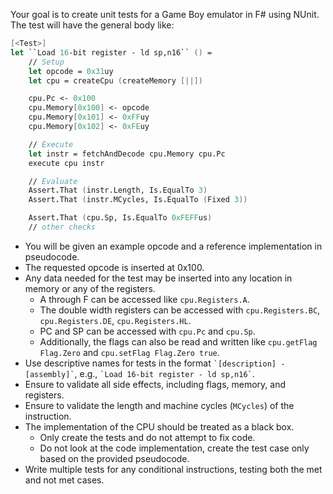 ﻿Your goal is to create unit tests for a Game Boy emulator in F# using NUnit. The test will have the general body like:

``` fsharp
[<Test>]
let ``Load 16-bit register - ld sp,n16`` () = 
    // Setup
    let opcode = 0x31uy
    let cpu = createCpu (createMemory [||])

    cpu.Pc <- 0x100
    cpu.Memory[0x100] <- opcode
    cpu.Memory[0x101] <- 0xFFuy
    cpu.Memory[0x102] <- 0xFEuy

    // Execute
    let instr = fetchAndDecode cpu.Memory cpu.Pc
    execute cpu instr

    // Evaluate
    Assert.That (instr.Length, Is.EqualTo 3)
    Assert.That (instr.MCycles, Is.EqualTo (Fixed 3))

    Assert.That (cpu.Sp, Is.EqualTo 0xFEFFus)
    // other checks
```

* You will be given an example opcode and a reference implementation in pseudocode.
* The requested opcode is inserted at 0x100.
* Any data needed for the test may be inserted into any location in memory or any of the registers.
    * A through F can be accessed like `cpu.Registers.A`.
    * The double width registers can be accessed with `cpu.Registers.BC`, `cpu.Registers.DE`, `cpu.Registers.HL`.
    * PC and SP can be accessed with `cpu.Pc` and `cpu.Sp`.
    * Additionally, the flags can also be read and written like `cpu.getFlag Flag.Zero` and `cpu.setFlag Flag.Zero true`.
* Use descriptive names for tests in the format `` `[description] - [assembly]` ``,
  e.g., `` `Load 16-bit register - ld sp,n16` ``.
* Ensure to validate all side effects, including flags, memory, and registers.
* Ensure to validate the length and machine cycles (`MCycles`) of the instruction.
* The implementation of the CPU should be treated as a black box.
    * Only create the tests and do not attempt to fix code.
    * Do not look at the code implementation, create the test case only based on the provided pseudocode.
* Write multiple tests for any conditional instructions, testing both the met and not met cases.
